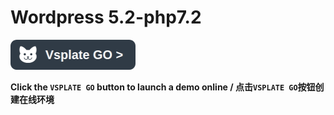 # Wordpress 5.2-php7.2

<a href="https://www.vsplate.com/?docker-compose=https://github.com/vsplate/dcenvs/wordpress/5.2-php7.2"><img alt="VSPLATE GO" src="https://raw.githubusercontent.com/vsplate/images/master/vsgo_btn.png" width="200px"></a>

**Click the `VSPLATE GO` button to launch a demo online / 点击`VSPLATE GO`按钮创建在线环境**